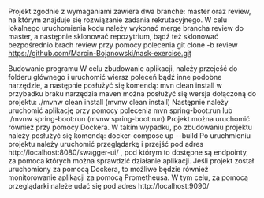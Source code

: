 Projekt zgodnie z wymaganiami zawiera dwa branche: master oraz review, na którym znajduje się rozwiązanie zadania rekrutacyjnego. W celu lokalnego uruchomienia kodu 
należy wykonać merge brancha review do master, a następnie sklonować repozytrium, bądź też sklonować bezpośrednio brach review przy pomocy polecenia 
git clone -b review https://github.com/Marcin-Bojanowski/nask-exercise.git

Budowanie programu
W celu zbudowanie aplikacji, należy przejeść do folderu głównego i uruchomić wiersz poleceń bądź inne podobne narzędzie,
a następnie posłużyć się komendą:
mvn clean install
w przybadku braku narzędzia maven można posłużyć się wersja dołączoną do projektu:
./mvnw clean install (mvnw clean install)
Następnie należy uruchomić aplikację przy pomocy polecenia mvn spring-boot:run lub 
./mvnw spring-boot:run (mvnw spring-boot:run)
Projekt można uruchomić również przy pomocy Dockera. W takim wypadku, po zbudowaniu projektu należy posłużyć się komendą:
docker-compose up --build
Po uruchmieniu projektu należy uruchomić przeglądarkę i przejść pod adres http://localhost:8080/swagger-ui/ , pod którym to dostępne są endpointy, za pomoca których można sprawdzić 
działanie aplikacji.
Jeśli projekt został uruchomiony za pomocą Dockera, to możliwe będzie również monitorowanie aplikacji za pomocą Prometheusa. W tym celu, za pomocą przeglądarki należe udać się 
pod adres http://localhost:9090/
